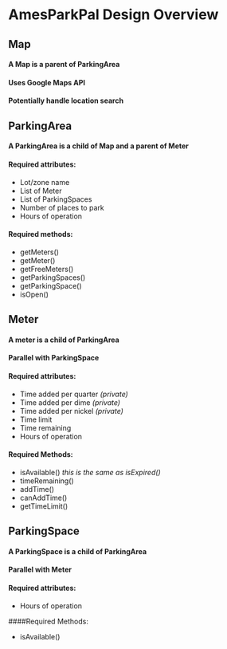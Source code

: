 # AmesParkPal Design Overview
## Map
#### A Map is a parent of ParkingArea
#### Uses Google Maps API
#### Potentially handle location search

## ParkingArea
#### A ParkingArea is a child of Map and a parent of Meter
#### Required attributes:
* Lot/zone name
* List of Meter
* List of ParkingSpaces
* Number of places to park
* Hours of operation

#### Required methods:
* getMeters()
* getMeter()
* getFreeMeters()
* getParkingSpaces()
* getParkingSpace()
* isOpen()


## Meter
#### A meter is a child of ParkingArea
#### Parallel with ParkingSpace
#### Required attributes:
* Time added per quarter *(private)*
* Time added per dime *(private)*
* Time added per nickel *(private)*
* Time limit
* Time remaining
* Hours of operation

#### Required Methods:
* isAvailable() *this is the same as isExpired()*
* timeRemaining()
* addTime()
* canAddTime()
* getTimeLimit()

## ParkingSpace
#### A ParkingSpace is a child of ParkingArea
#### Parallel with Meter
#### Required attributes:
* Hours of operation

####Required Methods:
* isAvailable()
